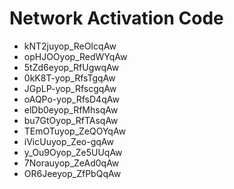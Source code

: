 # Network Activation Code
* kNT2juyop_ReOIcqAw
* opHJOOyop_RedWYqAw
* 5tZd6eyop_RfUgwqAw
* 0kK8T-yop_RfsTgqAw
* JGpLP-yop_RfscgqAw
* oAQPo-yop_RfsD4qAw
* elDb0eyop_RfMhsqAw
* bu7GtOyop_RfTAsqAw
* TEmOTuyop_ZeQOYqAw
* iVicUuyop_Zeo-gqAw
* y_Ou9Oyop_Ze5UUqAw
* 7Norauyop_ZeAd0qAw
* OR6Jeeyop_ZfPbQqAw